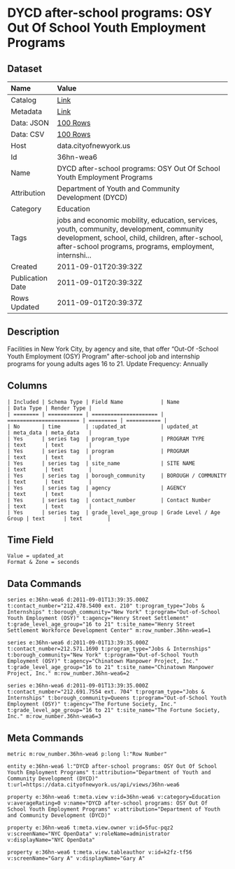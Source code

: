 # DYCD after-school programs: OSY Out Of School Youth Employment Programs

## Dataset

| Name | Value |
| :--- | :---- |
| Catalog | [Link](https://catalog.data.gov/dataset/dycd-after-school-programs-osy-out-of-school-youth-employment-programs-b0b82) |
| Metadata | [Link](https://data.cityofnewyork.us/api/views/36hn-wea6) |
| Data: JSON | [100 Rows](https://data.cityofnewyork.us/api/views/36hn-wea6/rows.json?max_rows=100) |
| Data: CSV | [100 Rows](https://data.cityofnewyork.us/api/views/36hn-wea6/rows.csv?max_rows=100) |
| Host | data.cityofnewyork.us |
| Id | 36hn-wea6 |
| Name | DYCD after-school programs: OSY Out Of School Youth Employment Programs |
| Attribution | Department of Youth and Community Development (DYCD) |
| Category | Education |
| Tags | jobs and economic mobility, education, services, youth, community, development, community development, school, child, children, after-school, after-school programs, programs, employment, internshi... |
| Created | 2011-09-01T20:39:32Z |
| Publication Date | 2011-09-01T20:39:32Z |
| Rows Updated | 2011-09-01T20:39:37Z |

## Description

Facilities in New York City, by agency and site, that offer “Out-Of -School Youth Employment (OSY) Program” after-school  job and internship programs for young adults ages 16 to 21.
Update Frequency: Annually

## Columns

```ls
| Included | Schema Type | Field Name            | Name                    | Data Type | Render Type |
| ======== | =========== | ===================== | ======================= | ========= | =========== |
| No       | time        | :updated_at           | updated_at              | meta_data | meta_data   |
| Yes      | series tag  | program_type          | PROGRAM TYPE            | text      | text        |
| Yes      | series tag  | program               | PROGRAM                 | text      | text        |
| Yes      | series tag  | site_name             | SITE NAME               | text      | text        |
| Yes      | series tag  | borough_community     | BOROUGH / COMMUNITY     | text      | text        |
| Yes      | series tag  | agency                | AGENCY                  | text      | text        |
| Yes      | series tag  | contact_number        | Contact Number          | text      | text        |
| Yes      | series tag  | grade_level_age_group | Grade Level / Age Group | text      | text        |
```

## Time Field

```ls
Value = updated_at
Format & Zone = seconds
```

## Data Commands

```ls
series e:36hn-wea6 d:2011-09-01T13:39:35.000Z t:contact_number="212.478.5400 ext. 210" t:program_type="Jobs & Internships" t:borough_community="New York" t:program="Out-of-School Youth Employment (OSY)" t:agency="Henry Street Settlement" t:grade_level_age_group="16 to 21" t:site_name="Henry Street Settlement Workforce Development Center" m:row_number.36hn-wea6=1

series e:36hn-wea6 d:2011-09-01T13:39:35.000Z t:contact_number=212.571.1690 t:program_type="Jobs & Internships" t:borough_community="New York" t:program="Out-of-School Youth Employment (OSY)" t:agency="Chinatown Manpower Project, Inc." t:grade_level_age_group="16 to 21" t:site_name="Chinatown Manpower Project, Inc." m:row_number.36hn-wea6=2

series e:36hn-wea6 d:2011-09-01T13:39:35.000Z t:contact_number="212.691.7554 ext. 704" t:program_type="Jobs & Internships" t:borough_community=Queens t:program="Out-of-School Youth Employment (OSY)" t:agency="The Fortune Society, Inc." t:grade_level_age_group="16 to 21" t:site_name="The Fortune Society, Inc." m:row_number.36hn-wea6=3
```

## Meta Commands

```ls
metric m:row_number.36hn-wea6 p:long l:"Row Number"

entity e:36hn-wea6 l:"DYCD after-school programs: OSY Out Of School Youth Employment Programs" t:attribution="Department of Youth and Community Development (DYCD)" t:url=https://data.cityofnewyork.us/api/views/36hn-wea6

property e:36hn-wea6 t:meta.view v:id=36hn-wea6 v:category=Education v:averageRating=0 v:name="DYCD after-school programs: OSY Out Of School Youth Employment Programs" v:attribution="Department of Youth and Community Development (DYCD)"

property e:36hn-wea6 t:meta.view.owner v:id=5fuc-pqz2 v:screenName="NYC OpenData" v:roleName=administrator v:displayName="NYC OpenData"

property e:36hn-wea6 t:meta.view.tableauthor v:id=k2fz-tf56 v:screenName="Gary A" v:displayName="Gary A"
```